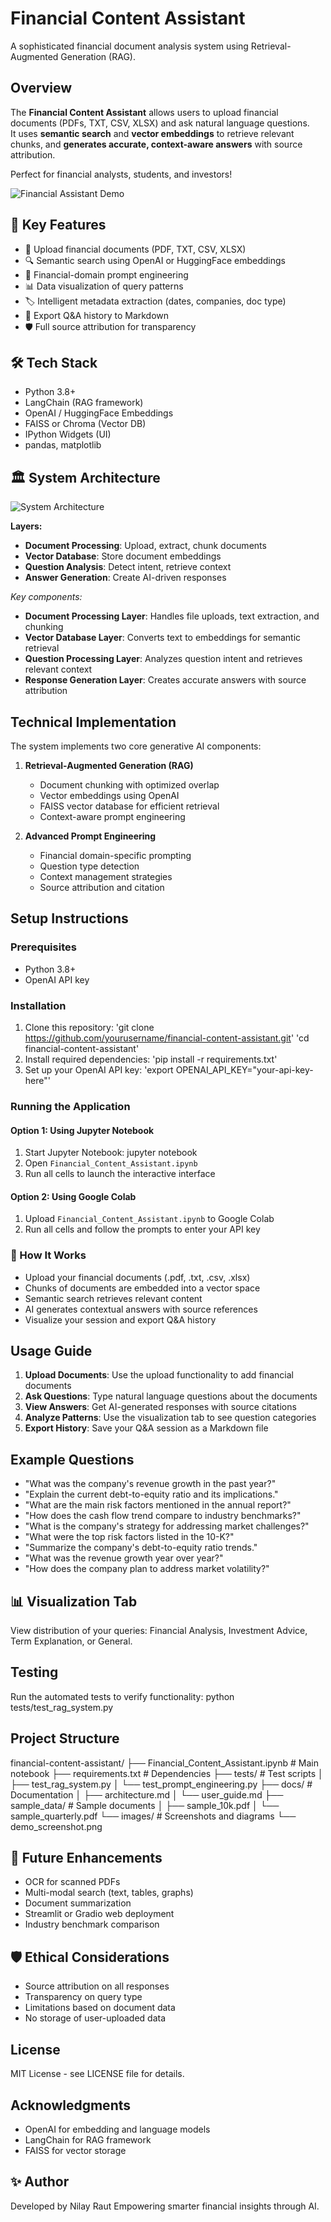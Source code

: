 # Financial Content Assistant

A sophisticated financial document analysis system using Retrieval-Augmented Generation (RAG).

## Overview

The **Financial Content Assistant** allows users to upload financial documents (PDFs, TXT, CSV, XLSX) and ask natural language questions.  
It uses **semantic search** and **vector embeddings** to retrieve relevant chunks, and **generates accurate, context-aware answers** with source attribution.

Perfect for financial analysts, students, and investors!

![Financial Assistant Demo](demo_screenshot.png)


## 🚀 Key Features

- 📂 Upload financial documents (PDF, TXT, CSV, XLSX)
- 🔍 Semantic search using OpenAI or HuggingFace embeddings
- 🧠 Financial-domain prompt engineering
- 📊 Data visualization of query patterns
- 🏷️ Intelligent metadata extraction (dates, companies, doc type)
- 🧾 Export Q&A history to Markdown
- 🛡️ Full source attribution for transparency


## 🛠️ Tech Stack

- Python 3.8+
- LangChain (RAG framework)
- OpenAI / HuggingFace Embeddings
- FAISS or Chroma (Vector DB)
- IPython Widgets (UI)
- pandas, matplotlib


## 🏛️ System Architecture

![System Architecture](images/system_architecture.png)

**Layers:**
- **Document Processing**: Upload, extract, chunk documents
- **Vector Database**: Store document embeddings
- **Question Analysis**: Detect intent, retrieve context
- **Answer Generation**: Create AI-driven responses


*Key components:*
- **Document Processing Layer**: Handles file uploads, text extraction, and chunking
- **Vector Database Layer**: Converts text to embeddings for semantic retrieval
- **Question Processing Layer**: Analyzes question intent and retrieves relevant context
- **Response Generation Layer**: Creates accurate answers with source attribution


## Technical Implementation

The system implements two core generative AI components:

1. **Retrieval-Augmented Generation (RAG)**
   - Document chunking with optimized overlap
   - Vector embeddings using OpenAI
   - FAISS vector database for efficient retrieval
   - Context-aware prompt engineering

2. **Advanced Prompt Engineering**
   - Financial domain-specific prompting
   - Question type detection
   - Context management strategies
   - Source attribution and citation

## Setup Instructions

### Prerequisites

- Python 3.8+
- OpenAI API key

### Installation

1. Clone this repository:
   'git clone https://github.com/yourusername/financial-content-assistant.git'
   'cd financial-content-assistant'
2. Install required dependencies:
   'pip install -r requirements.txt'
3. Set up your OpenAI API key:
   'export OPENAI_API_KEY="your-api-key-here"'

### Running the Application

#### Option 1: Using Jupyter Notebook
1. Start Jupyter Notebook:
   jupyter notebook 
2. Open `Financial_Content_Assistant.ipynb`
3. Run all cells to launch the interactive interface

#### Option 2: Using Google Colab
1. Upload `Financial_Content_Assistant.ipynb` to Google Colab
2. Run all cells and follow the prompts to enter your API key

### 🧐 How It Works
- Upload your financial documents (.pdf, .txt, .csv, .xlsx)
- Chunks of documents are embedded into a vector space
- Semantic search retrieves relevant content
- AI generates contextual answers with source references
- Visualize your session and export Q&A history
  
## Usage Guide

1. **Upload Documents**: Use the upload functionality to add financial documents
2. **Ask Questions**: Type natural language questions about the documents
3. **View Answers**: Get AI-generated responses with source citations
4. **Analyze Patterns**: Use the visualization tab to see question categories
5. **Export History**: Save your Q&A session as a Markdown file

## Example Questions

- "What was the company's revenue growth in the past year?"
- "Explain the current debt-to-equity ratio and its implications."
- "What are the main risk factors mentioned in the annual report?"
- "How does the cash flow trend compare to industry benchmarks?"
- "What is the company's strategy for addressing market challenges?"
- "What were the top risk factors listed in the 10-K?"
- "Summarize the company's debt-to-equity ratio trends."
- "What was the revenue growth year over year?"
- "How does the company plan to address market volatility?"

## 📊 Visualization Tab
View distribution of your queries: Financial Analysis, Investment Advice, Term Explanation, or General.

## Testing

Run the automated tests to verify functionality:
python tests/test_rag_system.py

## Project Structure
financial-content-assistant/
├── Financial_Content_Assistant.ipynb  # Main notebook
├── requirements.txt                   # Dependencies
├── tests/                             # Test scripts
│   ├── test_rag_system.py
│   └── test_prompt_engineering.py
├── docs/                              # Documentation
│   ├── architecture.md
│   └── user_guide.md
├── sample_data/                       # Sample documents
│   ├── sample_10k.pdf
│   └── sample_quarterly.pdf
└── images/                            # Screenshots and diagrams
└── demo_screenshot.png

## 📢 Future Enhancements
- OCR for scanned PDFs
- Multi-modal search (text, tables, graphs)
- Document summarization
- Streamlit or Gradio web deployment
- Industry benchmark comparison

## 🛡️ Ethical Considerations
- Source attribution on all responses
- Transparency on query type
- Limitations based on document data
- No storage of user-uploaded data


## License

MIT License - see LICENSE file for details.

## Acknowledgments

- OpenAI for embedding and language models
- LangChain for RAG framework
- FAISS for vector storage

## ✨ Author
Developed by Nilay Raut
Empowering smarter financial insights through AI.
